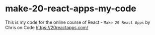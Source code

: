 # make-20-react-apps-my-code
This is my code for the online course of React - `Make 20 React Apps` by Chris on Code https://20reactapps.com/
